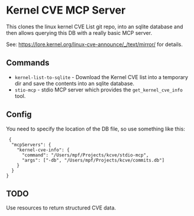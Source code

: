 # Kernel CVE MCP Server

This clones the linux kernel CVE List git repo, into an sqlite database and then allows querying this DB with a really basic MCP server. 

See: https://lore.kernel.org/linux-cve-announce/_/text/mirror/ for details.

## Commands

* `kernel-list-to-sqlite` - Download the Kernel CVE list into a temporary dir and save the contents into an sqlite database.
* `stio-mcp` - stdio MCP server which provides the `get_kernel_cve_info` tool.

## Config

You need to specify the location of the DB file, so use something like this:

```
 {
  "mcpServers": {
    "kernel-cve-info": {
      "command": "/Users/mpf/Projects/kcve/stdio-mcp",
      "args": ["-db", "/Users/mpf/Projects/kcve/commits.db"]
    }
  }
}
```

## TODO

Use resources to return structured CVE data.

